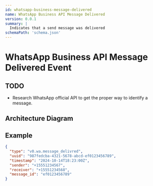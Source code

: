 ```yaml
---
id: whatsapp-business-message-delivered
name: WhatsApp Business API Message Delivered
version: 0.0.1
summary: |
  Indicates that a send message was delivered
schemaPath: 'schema.json'
---
```

# WhatsApp Business API Message Delivered Event

## TODO

* Research WhatsApp official API to get the proper way to identify a message.

## Architecture Diagram

<NodeGraph />

<SchemaViewer file="schema.json" title="JSON Schema" maxHeight="500" />

## Example

```json title="Message Example"
{
  "type": "v0.wa.message_delivred",  
  "uuid": "987fedcba-4321-5678-abcd-ef0123456789",
  "timestamp": "2024-10-14T18:23:00Z",
  "sender": "+15551234567",  
  "receiver": "+15551234568",
  "message_id": "ef0123456789"
}
```
